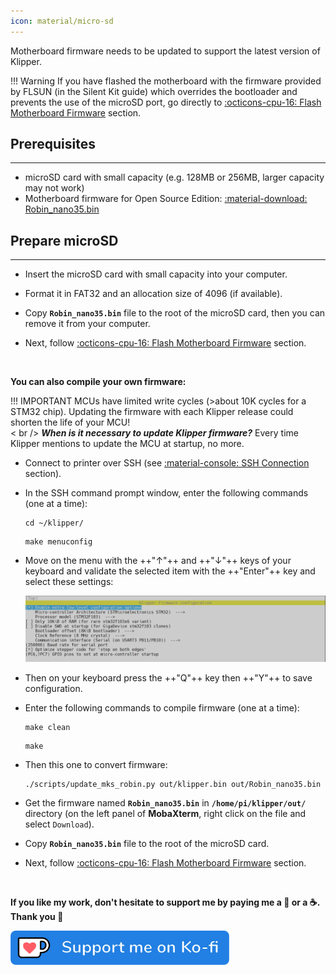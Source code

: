 ```yaml
---
icon: material/micro-sd
---
```


Motherboard firmware needs to be updated to support the latest version of Klipper.

!!! Warning
    If you have flashed the motherboard with the firmware provided by FLSUN (in the Silent Kit guide) which overrides the bootloader and prevents the use of the microSD port, go directly to <a href="../flash-motherboard-firmware/#flash-with-st-link-v2-alternative">:octicons-cpu-16: Flash Motherboard Firmware</a> section.

## Prerequisites
<hr>

- microSD card with small capacity (e.g. 128MB or 256MB, larger capacity may not work)
- Motherboard firmware for Open Source Edition: <a href="../assets/downloads/firmwares/open-source-edition/Robin_nano35.bin" >:material-download: Robin_nano35.bin</a>

## Prepare microSD
<hr>

- Insert the microSD card with small capacity into your computer.

- Format it in FAT32 and an allocation size of 4096 (if available).

- Copy **`Robin_nano35.bin`** file to the root of the microSD card, then you can remove it from your computer.

- Next, follow <a href="../flash-motherboard-firmware">:octicons-cpu-16: Flash Motherboard Firmware</a> section.

<br /> 

**You can also compile your own firmware:**

!!! IMPORTANT
    MCUs have limited write cycles (>about 10K cycles for a STM32 chip). Updating the firmware with each Klipper release could shorten the life of your MCU!<br />< br />
    <i>**When is it necessary to update Klipper firmware?**</i>
    Every time Klipper mentions to update the MCU at startup, no more.


- Connect to printer over SSH (see <a href="../ssh-connection">:material-console: SSH Connection</a> section).

- In the SSH command prompt window, enter the following commands (one at a time):

    ``` title="SSH Command Prompt"
    cd ~/klipper/
    ```
    ``` title="SSH Command Prompt"
    make menuconfig
    ```

- Move on the menu with the ++"↑"++ and ++"↓"++ keys of your keyboard and validate the selected item with the ++"Enter"++ key and select these settings:

    <img width="800" src="../assets/images/klipper-fw-config.png">


- Then on your keyboard press the ++"Q"++ key then ++"Y"++ to save configuration.

- Enter the following commands to compile firmware (one at a time):

    ``` title="SSH Command Prompt"
    make clean
    ```
    ``` title="SSH Command Prompt"
    make
    ```

- Then this one to convert firmware:

    ``` title="SSH Command Prompt"
    ./scripts/update_mks_robin.py out/klipper.bin out/Robin_nano35.bin
    ```

- Get the firmware named **`Robin_nano35.bin`** in **`/home/pi/klipper/out/`** directory (on the left panel of **MobaXterm**, right click on the file and select `Download`).

- Copy **`Robin_nano35.bin`** file to the root of the microSD card.

- Next, follow <a href="../flash-motherboard-firmware">:octicons-cpu-16: Flash Motherboard Firmware</a> section.

<br />

**If you like my work, don't hesitate to support me by paying me a 🍺 or a ☕. Thank you 🙂**

<a href="https://ko-fi.com/guilouz" target="_blank"><img width="350" src="../assets/images/ko-fi.png"></a>

